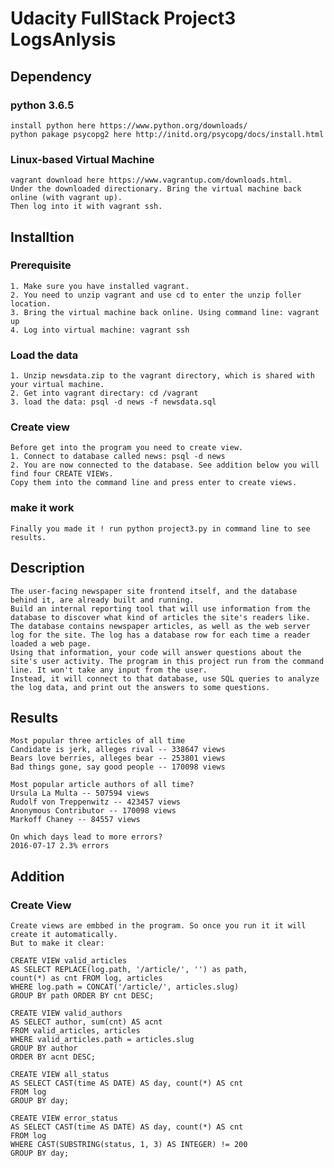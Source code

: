 # Udacity FullStack Project3 LogsAnlysis

## Dependency 
### python 3.6.5
    install python here https://www.python.org/downloads/
    python pakage psycopg2 here http://initd.org/psycopg/docs/install.html
### Linux-based Virtual Machine
    vagrant download here https://www.vagrantup.com/downloads.html.
    Under the downloaded directionary. Bring the virtual machine back online (with vagrant up).
    Then log into it with vagrant ssh.

## Installtion

### Prerequisite
    1. Make sure you have installed vagrant. 
    2. You need to unzip vagrant and use cd to enter the unzip foller location.
    3. Bring the virtual machine back online. Using command line: vagrant up
    4. Log into virtual machine: vagrant ssh
    
### Load the data
    1. Unzip newsdata.zip to the vagrant directory, which is shared with your virtual machine.
    2. Get into vagrant directary: cd /vagrant
    3. load the data: psql -d news -f newsdata.sql
    
### Create view
    Before get into the program you need to create view.
    1. Connect to database called news: psql -d news
    2. You are now connected to the database. See addition below you will find four CREATE VIEWs.
    Copy them into the command line and press enter to create views.
    
### make it work
    Finally you made it ! run python project3.py in command line to see results.

## Description

    The user-facing newspaper site frontend itself, and the database behind it, are already built and running. 
    Build an internal reporting tool that will use information from the database to discover what kind of articles the site's readers like. 
    The database contains newspaper articles, as well as the web server log for the site. The log has a database row for each time a reader loaded a web page. 
    Using that information, your code will answer questions about the site's user activity. The program in this project run from the command line. It won't take any input from the user. 
    Instead, it will connect to that database, use SQL queries to analyze the log data, and print out the answers to some questions.
        
## Results

    Most popular three articles of all time
    Candidate is jerk, alleges rival -- 338647 views
    Bears love berries, alleges bear -- 253801 views
    Bad things gone, say good people -- 170098 views

    Most popular article authors of all time?
    Ursula La Multa -- 507594 views
    Rudolf von Treppenwitz -- 423457 views
    Anonymous Contributor -- 170098 views
    Markoff Chaney -- 84557 views

    On which days lead to more errors?
    2016-07-17 2.3% errors

## Addition

### Create View

    Create views are embbed in the program. So once you run it it will create it automatically.
    But to make it clear:
    
    CREATE VIEW valid_articles
    AS SELECT REPLACE(log.path, '/article/', '') as path,
    count(*) as cnt FROM log, articles
    WHERE log.path = CONCAT('/article/', articles.slug)
    GROUP BY path ORDER BY cnt DESC;

    CREATE VIEW valid_authors
    AS SELECT author, sum(cnt) AS acnt
    FROM valid_articles, articles
    WHERE valid_articles.path = articles.slug
    GROUP BY author
    ORDER BY acnt DESC;

    CREATE VIEW all_status
    AS SELECT CAST(time AS DATE) AS day, count(*) AS cnt
    FROM log
    GROUP BY day;

    CREATE VIEW error_status
    AS SELECT CAST(time AS DATE) AS day, count(*) AS cnt
    FROM log
    WHERE CAST(SUBSTRING(status, 1, 3) AS INTEGER) != 200
    GROUP BY day;

